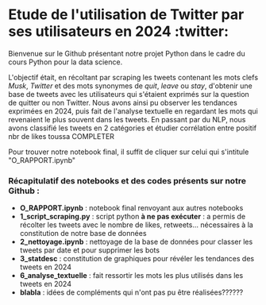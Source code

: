# Etude de l'utilisation de Twitter par ses utilisateurs en 2024 :twitter:

Bienvenue sur le Github présentant notre projet Python dans le cadre du cours Python pour la data science. 

L'objectif était, en récoltant par scraping les tweets contenant les mots clefs *Musk*, *Twitter* et des mots synonymes de *quit*, *leave* ou *stay*, d'obtenir une base de tweets avec les utilisateurs qui s'étaient exprimés sur la question de quitter ou non Twitter. Nous avons ainsi pu observer les tendances exprimées en 2024, puis fait de l'analyse textuelle en regardant les mots qui revenaient le plus souvent dans les tweets.
En passant par du NLP, nous avons classifié les tweets en 2 catégories et étudier corrélation entre positif nbr de likes toussa COMPLETER

Pour trouver notre notebook final, il suffit de cliquer sur celui qui s'intitule "O_RAPPORT.ipynb"



### Récapitulatif des notebooks et des codes présents sur notre Github : 

- __O_RAPPORT.ipynb__ : notebook final renvoyant aux autres notebooks 
- __1_script_scraping.py__ : script python **à ne pas exécuter** : a permis de récolter les tweets avec le nombre de likes, retweets... nécessaires à la constitution de notre base de données 
- __2_nettoyage.ipynb__ : nettoyage de la base de données pour classer les tweets par date et pour supprimer les bots
- __3_statdesc__ : constitution de graphiques pour révéler les tendances des tweets en 2024
- __6_analyse_textuelle__ : fait ressortir les mots les plus utilisés dans les tweets en 2024 
- __blabla__ : idées de compléments qui n'ont pas pu être réalisées??????
